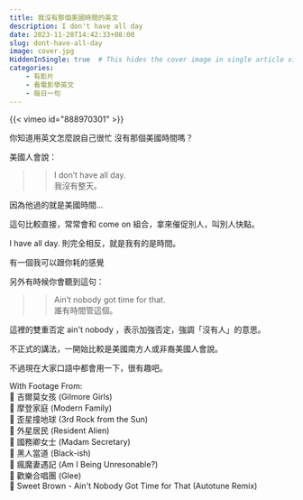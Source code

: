```yaml
---
title: 我沒有那個美國時間的英文
description: I don't have all day
date: 2023-11-28T14:42:33+08:00
slug: dont-have-all-day
image: cover.jpg
HiddenInSingle: true  # This hides the cover image in single article view
categories:
    - 有影片
    - 看電影學英文
    - 每日一句
---
```



{{< vimeo id="888970301" >}}

你知道用英文怎麼說自己很忙
沒有那個美國時間嗎？

美國人會說：

>> I don’t have all day.   
>> 我沒有整天。

因為他過的就是美國時間... 

這句比較直接，常常會和 come on 組合，拿來催促別人，叫別人快點。


I have all day. 則完全相反，就是我有的是時間。

有一個我可以跟你耗的感覺

另外有時候你會聽到這句：

>> Ain’t nobody got time for that.   
誰有時間管這個。


這裡的雙重否定 ain't nobody ，表示加強否定，強調「沒有人」的意思。

不正式的講法，一開始比較是美國南方人或非裔美國人會說。

不過現在大家口語中都會用一下，很有趣吧。


With Footage From:  
🎥 吉爾莫女孩 (Gilmore Girls)   
🎥 摩登家庭 (Modern Family)   
🎥 歪星撞地球 (3rd Rock from the Sun)  
🎥 外星居民 (Resident Alien)  
🎥 國務卿女士 (Madam Secretary)  
🎥 黑人當道 (Black-ish)  
🎥 瘋魔妻遇記 (Am I Being Unresonable?)  
🎥 歡樂合唱團 (Glee)  
🎥 Sweet Brown - Ain't Nobody Got Time for That (Autotune Remix) 
